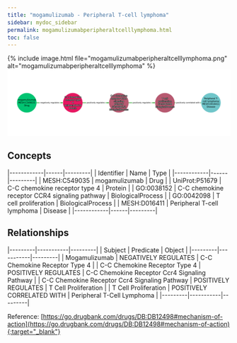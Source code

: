 ```yaml
---
title: "mogamulizumab - Peripheral T-cell lymphoma"
sidebar: mydoc_sidebar
permalink: mogamulizumabperipheraltcelllymphoma.html
toc: false 
---
```


{% include image.html file="mogamulizumabperipheraltcelllymphoma.png" alt="mogamulizumabperipheraltcelllymphoma" %}![Path Visualization](/images/mogamulizumabperipheraltcelllymphoma.png)

## Concepts

|------------|------|---------|
| Identifier | Name | Type    |
|------------|------|---------|
| MESH:C549035 | mogamulizumab | Drug |
| UniProt:P51679 | C-C chemokine receptor type 4 | Protein |
| GO:0038152 | C-C chemokine receptor CCR4 signaling pathway | BiologicalProcess |
| GO:0042098 | T cell proliferation | BiologicalProcess |
| MESH:D016411 | Peripheral T-cell lymphoma | Disease |
|------------|------|---------|

## Relationships

|---------|-----------|---------|
| Subject | Predicate | Object  |
|---------|-----------|---------|
| Mogamulizumab | NEGATIVELY REGULATES | C-C Chemokine Receptor Type 4 |
| C-C Chemokine Receptor Type 4 | POSITIVELY REGULATES | C-C Chemokine Receptor Ccr4 Signaling Pathway |
| C-C Chemokine Receptor Ccr4 Signaling Pathway | POSITIVELY REGULATES | T Cell Proliferation |
| T Cell Proliferation | POSITIVELY CORRELATED WITH | Peripheral T-Cell Lymphoma |
|---------|-----------|---------|

Reference: [https://go.drugbank.com/drugs/DB:DB12498#mechanism-of-action](https://go.drugbank.com/drugs/DB:DB12498#mechanism-of-action){:target="_blank"}